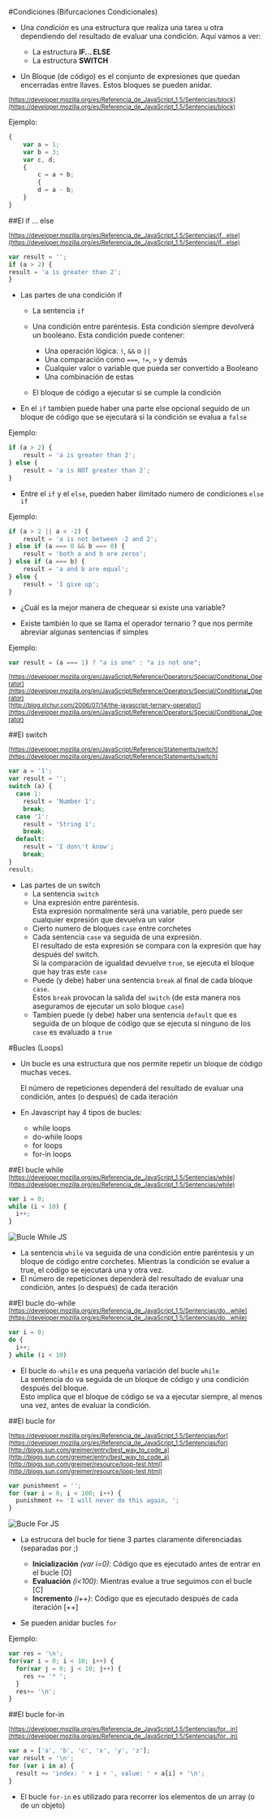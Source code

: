 #Condiciones (Bifurcaciones Condicionales)

- Una *condición* es una estructura que realiza una tarea u otra dependiendo del resultado de evaluar una condición.  Aquí vamos a ver:
    - La estructura **IF… ELSE**
    - La estructura **SWITCH**

- Un Bloque (de código) es el conjunto de expresiones que quedan encerradas entre llaves. Estos bloques se pueden anidar.

<sup>[https://developer.mozilla.org/es/Referencia_de_JavaScript_1.5/Sentencias/block](https://developer.mozilla.org/es/Referencia_de_JavaScript_1.5/Sentencias/block)</sup>

Ejemplo:
```javascript
{ 
    var a = 1; 
    var b = 3; 
    var c, d; 
    { 
        c = a + b; 
        { 
        d = a - b; 
    } 
}
```

##El if … else

<sup>[https://developer.mozilla.org/es/Referencia_de_JavaScript_1.5/Sentencias/if...else](https://developer.mozilla.org/es/Referencia_de_JavaScript_1.5/Sentencias/if...else)</sup>

```javascript
var result = '';
if (a > 2) { 
result = 'a is greater than 2';
}
```

- Las partes de una condición if 
    - La sentencia `if`
    - Una condición entre paréntesis. 
        Esta condición siempre devolverá un booleano.
        Esta condición puede contener:
        - Una operación lógica: `!`, `&&` o `||`
        - Una comparación como `===`, `!=`, `>` y demás
        - Cualquier valor o variable que pueda ser convertido a Booleano
        - Una combinación de estas

    - El bloque de código a ejecutar si se cumple la condición 

- En el `if` tambien puede haber una parte else opcional seguido de un bloque de código que se ejecutará si la condición se evalua a `false`

Ejemplo:
```javascript
if (a > 2) { 
    result = 'a is greater than 2';
} else { 
    result = 'a is NOT greater than 2';
}
```

- Entre el `if` y el `else`, pueden haber ilimitado numero de condiciones `else if`

Ejemplo:
```javascript
if (a > 2 || a < -2) { 
    result = 'a is not between -2 and 2'; 
} else if (a === 0 && b === 0) { 
    result = 'both a and b are zeros'; 
} else if (a === b) { 
    result = 'a and b are equal'; 
} else { 
    result = 'I give up'; 
}
```

- ¿Cuál es la mejor manera de chequear si existe una variable?

- Existe también lo que se llama el operador ternario ? que nos permite abreviar algunas  sentencias if simples 

Ejemplo:
```javascript
var result = (a === 1) ? "a is one" : "a is not one";
```

<sup>[https://developer.mozilla.org/en/JavaScript/Reference/Operators/Special/Conditional_Operator](https://developer.mozilla.org/en/JavaScript/Reference/Operators/Special/Conditional_Operator)</sup>  
<sup>[http://blog.stchur.com/2006/07/14/the-javascript-ternary-operator/](https://developer.mozilla.org/en/JavaScript/Reference/Operators/Special/Conditional_Operator)</sup>

##El switch

<sup>[https://developer.mozilla.org/en/JavaScript/Reference/Statements/switch](https://developer.mozilla.org/en/JavaScript/Reference/Statements/switch)</sup>

```javascript
var a = '1';
var result = '';
switch (a) { 
  case 1: 
    result = 'Number 1'; 
    break; 
  case '1': 
    result = 'String 1'; 
    break; 
  default: 
    result = 'I don\'t know'; 
    break;
}
result;
```

-  Las partes de un switch 
    - La sentencia `switch`  
    - Una expresión entre paréntesis.   
        Esta expresión normalmente será una variable, pero puede ser cualquier expresión que devuelva un valor
    - Cierto numero de bloques `case` entre corchetes 
    - Cada sentencia `case` va seguida de una expresión.  
    El resultado de esta expresión se compara con la expresión que hay después del switch.   
    Si la comparación de igualdad devuelve `true`, se ejecuta el bloque que hay tras este `case`
    - Puede (y debe) haber una sentencia `break` al final de cada bloque `case`.  
	Estos `break` provocan la salida del `switch` (de esta manera nos aseguramos de ejecutar un solo bloque `case`)
    - Tambien puede (y debe) haber una sentencia  `default` que es seguida de un bloque de código que se ejecuta si ninguno de los `case` es evaluado a `true`


#Bucles (Loops)

- Un bucle es una estructura que nos permite repetir un bloque de código muchas veces. 

    El número de repeticiones dependerá del resultado de evaluar una condición, antes (o después) de cada iteración

- En Javascript hay 4 tipos de bucles:
    - while loops 
    - do-while loops 
    - for loops 
    - for-in loops

##El bucle while
<sup>[https://developer.mozilla.org/es/Referencia_de_JavaScript_1.5/Sentencias/while](https://developer.mozilla.org/es/Referencia_de_JavaScript_1.5/Sentencias/while)</sup>

```javascript
var i = 0;
while (i < 10) { 
  i++;
}
```
<img src="img/bucle_while.png" alt="Bucle While JS" title="Bucle While JS" />

- La sentencia `while` va seguida de una condición entre paréntesis y un bloque de código entre corchetes.
Mientras la condición se evalue a true, el código se ejecutará una y otra vez. 
- El número de repeticiones dependerá del resultado de evaluar una condición, antes (o después) de cada iteración


##El bucle do-while
<sup>[https://developer.mozilla.org/es/Referencia_de_JavaScript_1.5/Sentencias/do...while](https://developer.mozilla.org/es/Referencia_de_JavaScript_1.5/Sentencias/do...while)</sup>

```javascript
var i = 0;
do { 
  i++;
} while (i < 10)
```

- El  bucle `do-while`  es una pequeña variación del bucle `while`  
    La sentencia do va seguida de un bloque de código y una condición después del bloque.  
    Esto implica que el bloque de código se va a ejecutar siempre, al menos una vez, antes de evaluar la condición.  


##El bucle for

<sup>[https://developer.mozilla.org/es/Referencia_de_JavaScript_1.5/Sentencias/for](https://developer.mozilla.org/es/Referencia_de_JavaScript_1.5/Sentencias/for)  </sup>  
<sup>[http://blogs.sun.com/greimer/entry/best_way_to_code_a](http://blogs.sun.com/greimer/entry/best_way_to_code_a)  </sup>  
<sup>[http://blogs.sun.com/greimer/resource/loop-test.html](http://blogs.sun.com/greimer/resource/loop-test.html)  </sup>  

```javascript
var punishment = '';
for (var i = 0; i < 100; i++) { 
  punishment += 'I will never do this again, ';
}
```

<img src="img/bucle_for.png" alt="Bucle For JS" title="Bucle For JS" />


- La estrucura del bucle for tiene 3 partes claramente diferenciadas (separadas por ;)
    - **Inicialización** _(var i=0)_: Código que es ejecutado antes de entrar en el bucle [O]
    - **Evaluación** _(i<100)_: Mientras evalue a true seguimos con el bucle [C]
    - **Incremento** _(i++)_:  Código que es ejecutado después de cada iteración [++]

- Se pueden anidar bucles `for`

Ejemplo:

```javascript
var res = '\n'; 
for(var i = 0; i < 10; i++) { 
  for(var j = 0; j < 10; j++) { 
    res += '* '; 
  } 
  res+= '\n';
}
```

##El bucle for-in

<sup>[https://developer.mozilla.org/es/Referencia_de_JavaScript_1.5/Sentencias/for...in](https://developer.mozilla.org/es/Referencia_de_JavaScript_1.5/Sentencias/for...in) </sup>
```javascript
var a = ['a', 'b', 'c', 'x', 'y', 'z'];
var result = '\n';
for (var i in a) { 
  result += 'index: ' + i + ', value: ' + a[i] + '\n';
}
```

- El bucle `for-in` es utilizado para recorrer los elementos de un array (o de un objeto) 

